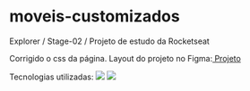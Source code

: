 # moveis-customizados
Explorer / Stage-02 / Projeto de estudo da  Rocketseat 

Corrigido o css da página.
Layout do projeto no Figma:<a href="https://www.figma.com/file/fAvYZz4dPV5MfhL77XkqkD/Explorer---Projeto-01?type=design&node-id=0-1&mode=design" target="_blank"> Projeto </a>

Tecnologias utilizadas:
<img src="https://cdn.jsdelivr.net/gh/devicons/devicon/icons/html5/html5-plain-wordmark.svg" />
<img src="https://cdn.jsdelivr.net/gh/devicons/devicon/icons/css3/css3-plain-wordmark.svg" />
          
